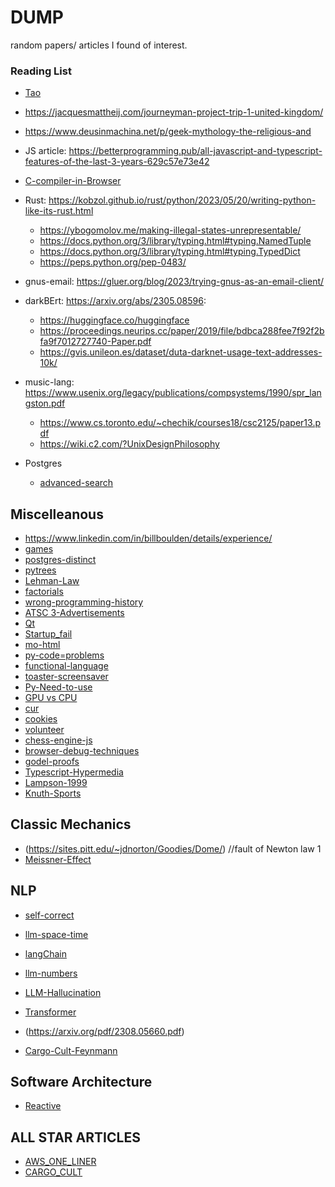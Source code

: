 # DUMP
random papers/ articles I found of interest.

### Reading List

- [Tao](https://www.mit.edu/~xela/tao.html "philosophy of programming in terms of Tao")

- https://jacquesmattheij.com/journeyman-project-trip-1-united-kingdom/

- https://www.deusinmachina.net/p/geek-mythology-the-religious-and

- JS article: https://betterprogramming.pub/all-javascript-and-typescript-features-of-the-last-3-years-629c57e73e42

- [C-compiler-in-Browser](https://lupyuen.codeberg.page/articles/tcc.html)

- Rust: https://kobzol.github.io/rust/python/2023/05/20/writing-python-like-its-rust.html
   - https://ybogomolov.me/making-illegal-states-unrepresentable/
   - https://docs.python.org/3/library/typing.html#typing.NamedTuple
   - https://docs.python.org/3/library/typing.html#typing.TypedDict
   - https://peps.python.org/pep-0483/

- gnus-email: https://gluer.org/blog/2023/trying-gnus-as-an-email-client/

- darkBErt: https://arxiv.org/abs/2305.08596:
   - https://huggingface.co/huggingface
   - https://proceedings.neurips.cc/paper/2019/file/bdbca288fee7f92f2bfa9f7012727740-Paper.pdf
   - https://gvis.unileon.es/dataset/duta-darknet-usage-text-addresses-10k/

- music-lang: https://www.usenix.org/legacy/publications/compsystems/1990/spr_langston.pdf
   - https://www.cs.toronto.edu/~chechik/courses18/csc2125/paper13.pdf
   - https://wiki.c2.com/?UnixDesignPhilosophy

- Postgres
  - [advanced-search](https://xata.io/blog/postgres-full-text-search-engine)

## Miscelleanous

- https://www.linkedin.com/in/billboulden/details/experience/
- [games](https://www.engineersneedart.com/blog/samestop/samestop.html)
- [postgres-distinct](https://hakibenita.com/the-many-faces-of-distinct-in-postgre-sql)
- [pytrees](https://jax.readthedocs.io/en/latest/pytrees.html)
- [Lehman-Law](https://bartwullems.blogspot.com/2023/05/lehmans-laws-of-software-evolution.html)
- [factorials](https://www.johndcook.com/blog/2023/06/23/every-factorial-is-a-power/)
- [wrong-programming-history](http://james-iry.blogspot.com/2009/05/brief-incomplete-and-mostly-wrong.html)
- [ATSC 3-Advertisements](https://www.msn.com/en-us/news/technology/how-will-atsc-30-transform-tv-advertising/ar-AA1dGfvZ)
- [Qt](https://en.wikipedia.org/wiki/Qt_(software))
- [Startup_fail](https://longform.asmartbear.com/problem/)
- [mo-html](https://www.patrickweaver.net/blog/a-blog-post-with-every-html-element/)
- [py-code=problems](https://wsdookadr.github.io/posts/p10/)
- [functional-language](https://dreamsongs.com/Files/clos-cacm.pdf)
- [toaster-screensaver](https://www.bryanbraun.com/after-dark-css/all/flying-toasters.html)
- [Py-Need-to-use](https://minepi.com/developers/why-build-on-pi/)
- [GPU vs CPU](https://www.quora.com/Why-are-GPUs-well-suited-to-deep-learning)
- [cur](https://antonz.org/mastering-curl/)
- [cookies](https://www.quirksmode.org/js/cookies.html)
- [volunteer](https://www.madhousers.net/)
- [chess-engine-js](https://vole.wtf/kilobytes-gambit/)
- [browser-debug-techniques](https://alan.norbauer.com/articles/browser-debugging-tricks)
- [godel-proofs](https://www.quantamagazine.org/how-godels-proof-works-20200714/)
- [Typescript-Hypermedia](https://www.daniellittle.dev/type-safe-hypermedia-controls)
- [Lampson-1999](https://danluu.com/butler-lampson-1999/)
- [Knuth-Sports](https://nathanbrixius.wordpress.com/2024/04/13/don-knuths-mip-64-years-later/)

## Classic Mechanics

- (https://sites.pitt.edu/~jdnorton/Goodies/Dome/) //fault of Newton law 1
- [Meissner-Effect](https://en.wikipedia.org/wiki/Meissner_effect)

## NLP

- [self-correct](https://bdtechtalks.com/2023/10/09/llm-self-correction-reasoning-failures/)
- [llm-space-time](https://arxiv.org/pdf/2310.02207.pdf)
- [langChain](https://www.langchain.com/)
- [llm-numbers](https://www.anyscale.com/blog/num-every-llm-developer-should-know)
- [LLM-Hallucination](https://arxiv.org/pdf/2401.11817.pdf)
- [Transformer](https://jalammar.github.io/illustrated-transformer/)


- (https://arxiv.org/pdf/2308.05660.pdf)
- [Cargo-Cult-Feynmann](https://calteches.library.caltech.edu/51/2/CargoCult.htm)

## Software Architecture
- [Reactive](https://www.reactivemanifesto.org/)

## ALL STAR ARTICLES

- [AWS_ONE_LINER](https://adayinthelifeof.nl/2020/05/20/aws.html)
- [CARGO_CULT](https://dl.acm.org/doi/pdf/10.1145/3595860)
